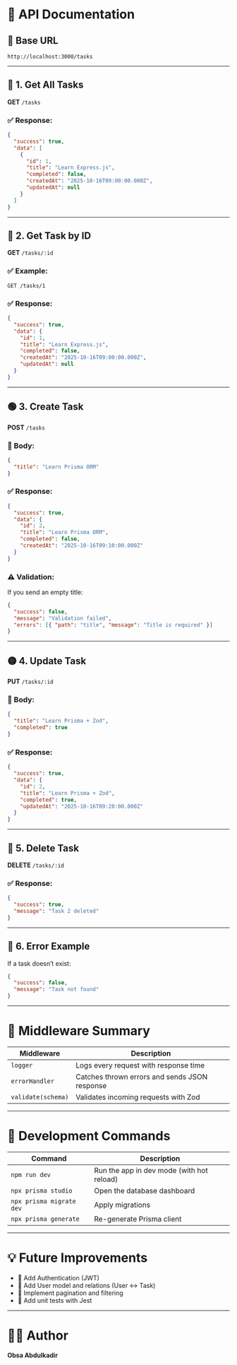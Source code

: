 # 🧠 API Documentation

## 🔹 Base URL

```
http://localhost:3000/tasks
```

---

## 📜 **1. Get All Tasks**

**GET** `/tasks`

### ✅ Response:

```json
{
  "success": true,
  "data": [
    {
      "id": 1,
      "title": "Learn Express.js",
      "completed": false,
      "createdAt": "2025-10-16T09:00:00.000Z",
      "updatedAt": null
    }
  ]
}
```

---

## 📜 **2. Get Task by ID**

**GET** `/tasks/:id`

### ✅ Example:

```
GET /tasks/1
```

### ✅ Response:

```json
{
  "success": true,
  "data": {
    "id": 1,
    "title": "Learn Express.js",
    "completed": false,
    "createdAt": "2025-10-16T09:00:00.000Z",
    "updatedAt": null
  }
}
```

---

## 🟢 **3. Create Task**

**POST** `/tasks`

### 🧾 Body:

```json
{
  "title": "Learn Prisma ORM"
}
```

### ✅ Response:

```json
{
  "success": true,
  "data": {
    "id": 2,
    "title": "Learn Prisma ORM",
    "completed": false,
    "createdAt": "2025-10-16T09:10:00.000Z"
  }
}
```

### ⚠️ Validation:

If you send an empty title:

```json
{
  "success": false,
  "message": "Validation failed",
  "errors": [{ "path": "title", "message": "Title is required" }]
}
```

---

## 🟡 **4. Update Task**

**PUT** `/tasks/:id`

### 🧾 Body:

```json
{
  "title": "Learn Prisma + Zod",
  "completed": true
}
```

### ✅ Response:

```json
{
  "success": true,
  "data": {
    "id": 2,
    "title": "Learn Prisma + Zod",
    "completed": true,
    "updatedAt": "2025-10-16T09:20:00.000Z"
  }
}
```

---

## 🔴 **5. Delete Task**

**DELETE** `/tasks/:id`

### ✅ Response:

```json
{
  "success": true,
  "message": "Task 2 deleted"
}
```

---

## 🧹 **6. Error Example**

If a task doesn’t exist:

```json
{
  "success": false,
  "message": "Task not found"
}
```

---

# 🧰 Middleware Summary

| Middleware         | Description                                   |
| ------------------ | --------------------------------------------- |
| `logger`           | Logs every request with response time         |
| `errorHandler`     | Catches thrown errors and sends JSON response |
| `validate(schema)` | Validates incoming requests with Zod          |

---

# 🧪 Development Commands

| Command                  | Description                               |
| ------------------------ | ----------------------------------------- |
| `npm run dev`            | Run the app in dev mode (with hot reload) |
| `npx prisma studio`      | Open the database dashboard               |
| `npx prisma migrate dev` | Apply migrations                          |
| `npx prisma generate`    | Re-generate Prisma client                 |

---

# 💡 Future Improvements

- 🔐 Add Authentication (JWT)
- 👥 Add User model and relations (User ↔ Task)
- 🧱 Implement pagination and filtering
- 🧰 Add unit tests with Jest

---

# 🧑‍💻 Author

**Obsa Abdulkadir**

